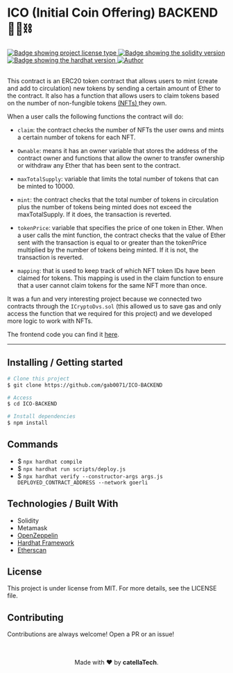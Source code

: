 <h1 aling="center">ICO (Initial Coin Offering) BACKEND 👷‍♂️⛓</h1>

  <a href="https://github.com/maurodesouza/profile-readme-generator/blob/master/LICENSE.md" target="_blank">
    <img alt="Badge showing project license type" src="https://img.shields.io/github/license/maurodesouza/profile-readme-generator?color=f85149">
  </a>

  <a href="#" target="_blank">
    <img src="https://img.shields.io/badge/Solidity-%5E8.0.4-363636?style=flat-square" alt="Badge showing the solidity version"/>
  </a>

  <a href="#" target="_blank">
    <img src="https://img.shields.io/badge/hardhat-2.8.4-f8fc03?style=flat-square" alt="Badge showing the hardhat version"/>
  </a>

  <a href="https://github.com/gab0071" target="_blank">
    <img alt="Author" src="https://img.shields.io/badge/made%20by-CatellaTech-blueviolet?style=flat-square">
  </a>
 

  <br>
  <br>

This contract is an ERC20 token contract that allows users to mint (create and add to circulation) new tokens by sending a certain amount of Ether to the contract. It also has a function that allows users to claim tokens based on the number of non-fungible tokens <a href="https://github.com/gab0071/NFT-Collection">(NFTs) </a>they own.

When a user calls the following functions the contract will do:

- `claim`: the contract checks the number of NFTs the user owns and mints a certain number of tokens for each NFT.

- `Ownable`: means it has an owner variable that stores the address of the contract owner and functions that allow the owner to transfer ownership or withdraw any Ether that has been sent to the contract.

- `maxTotalSupply`: variable that limits the total number of tokens that can be minted to 10000.

- `mint`: the contract checks that the total number of tokens in circulation plus the number of tokens being minted does not exceed the maxTotalSupply. If it does, the transaction is reverted.

- `tokenPrice`: variable that specifies the price of one token in Ether. When a user calls the mint function, the contract checks that the value of Ether sent with the transaction is equal to or greater than the tokenPrice multiplied by the number of tokens being minted. If it is not, the transaction is reverted.

- `mapping`: that is used to keep track of which NFT token IDs have been claimed for tokens. This mapping is used in the claim function to ensure that a user cannot claim tokens for the same NFT more than once.

It was a fun and very interesting project because we connected two contracts through the `ICryptoDvs.sol` (this allowed us to save gas and only access the function that we required for this project) and we developed more logic to work with NFTs.

The frontend code you can find it <a href="https://github.com/catherinee24/LW3-ICO-">here</a>.

<hr>
<h2> Installing / Getting started </h2>

```bash
# Clone this project
$ git clone https://github.com/gab0071/ICO-BACKEND

# Access
$ cd ICO-BACKEND

# Install dependencies
$ npm install

``` 

<h2>Commands</h2>

- $ ` npx hardhat compile `
- $ ` npx hardhat run scripts/deploy.js `
- $ `npx hardhat verify --constructor-args args.js DEPLOYED_CONTRACT_ADDRESS --network goerli`

<h2> Technologies / Built With </h2>

- Solidity
- Metamask
- <a href="https://www.npmjs.com/package/@openzeppelin/contracts"> OpenZeppelin </a>
- <a href="https://hardhat.org/">Hardhat Framework</a>
- <a href="https://hardhat.org/hardhat-runner/plugins/nomiclabs-hardhat-etherscan">Etherscan</a>

<h2>License</h2>

<p>This project is under license from MIT. For more details, see the LICENSE file.</p>

<h2>Contributing</h2>
Contributions are always welcome! Open a PR or an issue!

<br>
<br>

<p align="center">
<br/>
  Made with ❤️ by <b>catellaTech</b>.
<p/>
